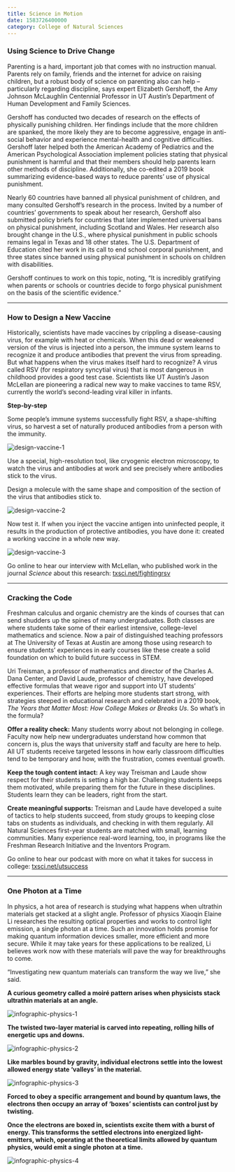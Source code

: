 ```yaml
--- 
title: Science in Motion
date: 1583726400000
category: College of Natural Sciences
---
```


### Using Science to Drive Change

Parenting is a hard, important job that comes with no instruction manual. Parents rely on family, friends and the internet for advice on raising children, but a robust body of science on parenting also can help – particularly regarding discipline, says expert Elizabeth Gershoff, the Amy Johnson McLaughlin Centennial Professor in UT Austin’s Department of Human Development and Family Sciences. 

Gershoff has conducted two decades of research on the effects of physically punishing children. Her findings include that the more children are spanked, the more likely they are to become aggressive, engage in anti-social behavior and experience mental-health and cognitive difficulties. Gershoff later helped both the American Academy of Pediatrics and the American Psychological Association implement policies stating that physical punishment is harmful and that their members should help parents learn other methods of discipline. Additionally, she co-edited a 2019 book summarizing evidence-based ways to reduce parents’ use of physical punishment. 

Nearly 60 countries have banned all physical punishment of children, and many consulted Gershoff’s research in the process. Invited by a number of countries’ governments to speak about her research, Gershoff also submitted policy briefs for countries that later implemented universal bans on physical punishment, including Scotland and Wales. Her research also brought change in the U.S., where physical punishment in public schools remains legal in Texas and 18 other states. The U.S. Department of Education cited her work in its call to end school corporal punishment, and three states since banned using physical punishment in schools on children with disabilities. 

Gershoff continues to work on this topic, noting, “It is incredibly gratifying when parents or schools or countries decide to forgo physical punishment on the basis of the scientific evidence.” 

* * *

### How to Design a New Vaccine

Historically, scientists have made vaccines by crippling a disease-causing virus, for example with heat or chemicals. When this dead or weakened version of the virus is injected into a person, the immune system learns to recognize it and produce antibodies that prevent the virus from spreading. But what happens when the virus makes itself hard to recognize? A virus called RSV (for respiratory syncytial virus) that is most dangerous in childhood provides a good test case. Scientists like UT Austin’s Jason McLellan are pioneering a radical new way to make vaccines to tame RSV, currently the world’s second-leading viral killer in infants.

**Step-by-step**

Some people’s immune systems successfully fight RSV, a shape-shifting virus, so harvest a set of naturally produced antibodies from a person with the immunity.

![design-vaccine-1](http://research.utexas.edu/showcase/assets/js/fileman/Uploads/design-vaccine-1.jpg)

Use a special, high-resolution tool, like cryogenic electron microscopy, to watch the virus and antibodies at work and see precisely where antibodies stick to the virus.

Design a molecule with the same shape and composition of the section of the virus that antibodies stick to.

![design-vaccine-2](http://research.utexas.edu/showcase/assets/js/fileman/Uploads/design-vaccine-2.jpeg)

Now test it. If when you inject the vaccine antigen into uninfected people, it results in the production of protective antibodies, you have done it: created a working vaccine in a whole new way.

![design-vaccine-3](http://research.utexas.edu/showcase/assets/js/fileman/Uploads/design-vaccine-3.jpeg)

Go online to hear our interview with McLellan, who published work in the journal _Science_ about this research: [txsci.net/fightingrsv](https://txsci.net/fightingrsv)

* * *

### Cracking the Code

Freshman calculus and organic chemistry are the kinds of courses that can send shudders up the spines of many undergraduates. Both classes are where students take some of their earliest intensive, college-level mathematics and science. Now a pair of distinguished teaching professors at The University of Texas at Austin are among those using research to ensure students’ experiences in early courses like these create a solid foundation on which to build future success in STEM.

Uri Treisman, a professor of mathematics and director of the Charles A. Dana Center, and David Laude, professor of chemistry, have developed effective formulas that weave rigor and support into UT students’ experiences. Their efforts are helping more students start strong, with strategies steeped in educational research and celebrated in a 2019 book, _The Years that Matter Most: How College Makes or Breaks Us_. So what’s in the formula?

**Offer a reality check:** Many students worry about not belonging in college. Faculty now help new undergraduates understand how common that concern is, plus the ways that university staff and faculty are here to help. All UT students receive targeted lessons in how early classroom difficulties tend to be temporary and how, with the frustration, comes eventual growth.

**Keep the tough content intact:** A key way Treisman and Laude show respect for their students is setting a high bar. Challenging students keeps them motivated, while preparing them for the future in these disciplines. Students learn they can be leaders, right from the start.

**Create meaningful supports:** Treisman and Laude have developed a suite of tactics to help students succeed, from study groups to keeping close tabs on students as individuals, and checking in with them regularly. All Natural Sciences first-year students are matched with small, learning communities. Many experience real-word learning, too, in programs like the Freshman Research Initiative and the Inventors Program. 

Go online to hear our podcast with more on what it takes for success in college: [txsci.net/utsuccess](https://txsci.net/utsuccess)

* * *

### One Photon at a Time

In physics, a hot area of research is studying what happens when ultrathin materials get stacked at a slight angle. Professor of physics Xiaoqin Elaine Li researches the resulting optical properties and works to control light emission, a single photon at a time. Such an innovation holds promise for making quantum information devices smaller, more efficient and more secure. While it may take years for these applications to be realized, Li believes work now with these materials will pave the way for breakthroughs to come.

“Investigating new quantum materials can transform the way we live,” she said.

**A curious geometry called a moiré pattern arises when physicists stack ultrathin materials at an angle.**

![infographic-physics-1](http://research.utexas.edu/showcase/assets/js/fileman/Uploads/infographic-physics-1.png)

**The twisted two-layer material is carved into repeating, rolling hills of energetic ups and downs.**

![infographic-physics-2](http://research.utexas.edu/showcase/assets/js/fileman/Uploads/infographic-physics-2.png)

**Like marbles bound by gravity, individual electrons settle into the lowest allowed energy state ‘valleys’ in the material.**

![infographic-physics-3](http://research.utexas.edu/showcase/assets/js/fileman/Uploads/infographic-physics-3.png)

**Forced to obey a specific arrangement and bound by quantum laws, the electrons then occupy an array of ‘boxes’ scientists can control just by twisting.**

**Once the electrons are boxed in, scientists excite them with a burst of energy. This transforms the settled electrons into energized light-emitters, which, operating at the theoretical limits allowed by quantum physics, would emit a single photon at a time.**

![infographic-physics-4](http://research.utexas.edu/showcase/assets/js/fileman/Uploads/infographic-physics-4.png)